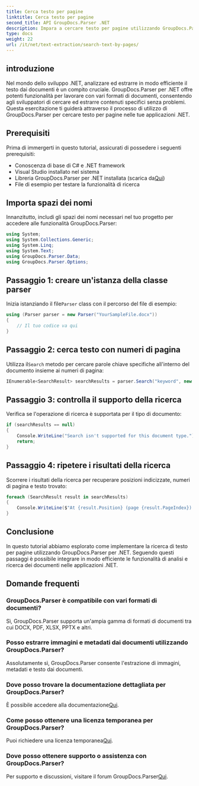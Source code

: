 ```yaml
---
title: Cerca testo per pagine
linktitle: Cerca testo per pagine
second_title: API GroupDocs.Parser .NET
description: Impara a cercare testo per pagine utilizzando GroupDocs.Parser per .NET. Estrai contenuto specifico in modo efficiente dai documenti nelle tue applicazioni .NET.
type: docs
weight: 22
url: /it/net/text-extraction/search-text-by-pages/
---
```

## introduzione
Nel mondo dello sviluppo .NET, analizzare ed estrarre in modo efficiente il testo dai documenti è un compito cruciale. GroupDocs.Parser per .NET offre potenti funzionalità per lavorare con vari formati di documenti, consentendo agli sviluppatori di cercare ed estrarre contenuti specifici senza problemi. Questa esercitazione ti guiderà attraverso il processo di utilizzo di GroupDocs.Parser per cercare testo per pagine nelle tue applicazioni .NET.
## Prerequisiti
Prima di immergerti in questo tutorial, assicurati di possedere i seguenti prerequisiti:
- Conoscenza di base di C# e .NET framework
- Visual Studio installato nel sistema
-  Libreria GroupDocs.Parser per .NET installata (scarica da[Qui](https://releases.groupdocs.com/parser/net/))
- File di esempio per testare la funzionalità di ricerca
## Importa spazi dei nomi
Innanzitutto, includi gli spazi dei nomi necessari nel tuo progetto per accedere alle funzionalità GroupDocs.Parser:
```csharp
using System;
using System.Collections.Generic;
using System.Linq;
using System.Text;
using GroupDocs.Parser.Data;
using GroupDocs.Parser.Options;
```
## Passaggio 1: creare un'istanza della classe parser
 Inizia istanziando il file`Parser` class con il percorso del file di esempio:
```csharp
using (Parser parser = new Parser("YourSampleFile.docx"))
{
    // Il tuo codice va qui
}
```
## Passaggio 2: cerca testo con numeri di pagina
 Utilizza il`Search` metodo per cercare parole chiave specifiche all'interno del documento insieme ai numeri di pagina:
```csharp
IEnumerable<SearchResult> searchResults = parser.Search("keyword", new SearchOptions(false, false, false, true));
```
## Passaggio 3: controlla il supporto della ricerca
Verifica se l'operazione di ricerca è supportata per il tipo di documento:
```csharp
if (searchResults == null)
{
    Console.WriteLine("Search isn't supported for this document type.");
    return;
}
```
## Passaggio 4: ripetere i risultati della ricerca
Scorrere i risultati della ricerca per recuperare posizioni indicizzate, numeri di pagina e testo trovato:
```csharp
foreach (SearchResult result in searchResults)
{
    Console.WriteLine($"At {result.Position} (page {result.PageIndex}): {result.Text}");
}
```
## Conclusione
In questo tutorial abbiamo esplorato come implementare la ricerca di testo per pagine utilizzando GroupDocs.Parser per .NET. Seguendo questi passaggi è possibile integrare in modo efficiente le funzionalità di analisi e ricerca dei documenti nelle applicazioni .NET.

## Domande frequenti
### GroupDocs.Parser è compatibile con vari formati di documenti?
Sì, GroupDocs.Parser supporta un'ampia gamma di formati di documenti tra cui DOCX, PDF, XLSX, PPTX e altri.
### Posso estrarre immagini e metadati dai documenti utilizzando GroupDocs.Parser?
Assolutamente sì, GroupDocs.Parser consente l'estrazione di immagini, metadati e testo dai documenti.
### Dove posso trovare la documentazione dettagliata per GroupDocs.Parser?
 È possibile accedere alla documentazione[Qui](https://reference.groupdocs.com/parser/net/).
### Come posso ottenere una licenza temporanea per GroupDocs.Parser?
 Puoi richiedere una licenza temporanea[Qui](https://purchase.groupdocs.com/temporary-license/).
### Dove posso ottenere supporto o assistenza con GroupDocs.Parser?
 Per supporto e discussioni, visitare il forum GroupDocs.Parser[Qui](https://forum.groupdocs.com/c/parser/17).